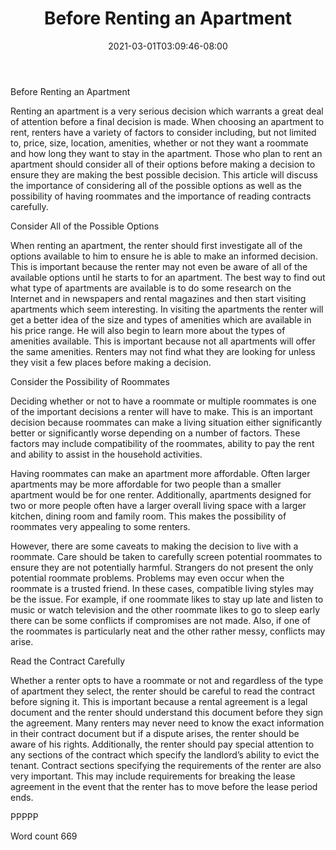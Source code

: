 ﻿---
title: "Before Renting an Apartment"
date: 2021-03-01T03:09:46-08:00
description: "Renting A House Or Apartment Tips for Web Success"
featured_image: "/images/Renting A House Or Apartment.jpg"
tags: ["Renting A House Or Apartment"]
---

Before Renting an Apartment

Renting an apartment is a very serious decision which warrants a great deal of attention before a final decision is made. When choosing an apartment to rent, renters have a variety of factors to consider including, but not limited to, price, size, location, amenities, whether or not they want a roommate and how long they want to stay in the apartment. Those who plan to rent an apartment should consider all of their options before making a decision to ensure they are making the best possible decision. This article will discuss the importance of considering all of the possible options as well as the possibility of having roommates and the importance of reading contracts carefully. 

Consider All of the Possible Options

When renting an apartment, the renter should first investigate all of the options available to him to ensure he is able to make an informed decision. This is important because the renter may not even be aware of all of the available options until he starts to for an apartment. The best way to find out what type of apartments are available is to do some research on the Internet and in newspapers and rental magazines and then start visiting apartments which seem interesting. In visiting the apartments the renter will get a better idea of the size and types of amenities which are available in his price range. He will also begin to learn more about the types of amenities available. This is important because not all apartments will offer the same amenities. Renters may not find what they are looking for unless they visit a few places before making a decision. 

Consider the Possibility of Roommates

Deciding whether or not to have a roommate or multiple roommates is one of the important decisions a renter will have to make. This is an important decision because roommates can make a living situation either significantly better or significantly worse depending on a number of factors. These factors may include compatibility of the roommates, ability to pay the rent and ability to assist in the household activities. 

Having roommates can make an apartment more affordable. Often larger apartments may be more affordable for two people than a smaller apartment would be for one renter. Additionally, apartments designed for two or more people often have a larger overall living space with a larger kitchen, dining room and family room. This makes the possibility of roommates very appealing to some renters. 

However, there are some caveats to making the decision to live with a roommate. Care should be taken to carefully screen potential roommates to ensure they are not potentially harmful. Strangers do not present the only potential roommate problems. Problems may even occur when the roommate is a trusted friend. In these cases, compatible living styles may be the issue. For example, if one roommate likes to stay up late and listen to music or watch television and the other roommate likes to go to sleep early there can be some conflicts if compromises are not made. Also, if one of the roommates is particularly neat and the other rather messy, conflicts may arise. 

Read the Contract Carefully

Whether a renter opts to have a roommate or not and regardless of the type of apartment they select, the renter should be careful to read the contract before signing it. This is important because a rental agreement is a legal document and the renter should understand this document before they sign the agreement. Many renters may never need to know the exact information in their contract document but if a dispute arises, the renter should be aware of his rights. Additionally, the renter should pay special attention to any sections of the contract which specify the landlord’s ability to evict the tenant. Contract sections specifying the requirements of the renter are also very important. This may include requirements for breaking the lease agreement in the event that the renter has to move before the lease period ends. 

PPPPP

Word count 669




